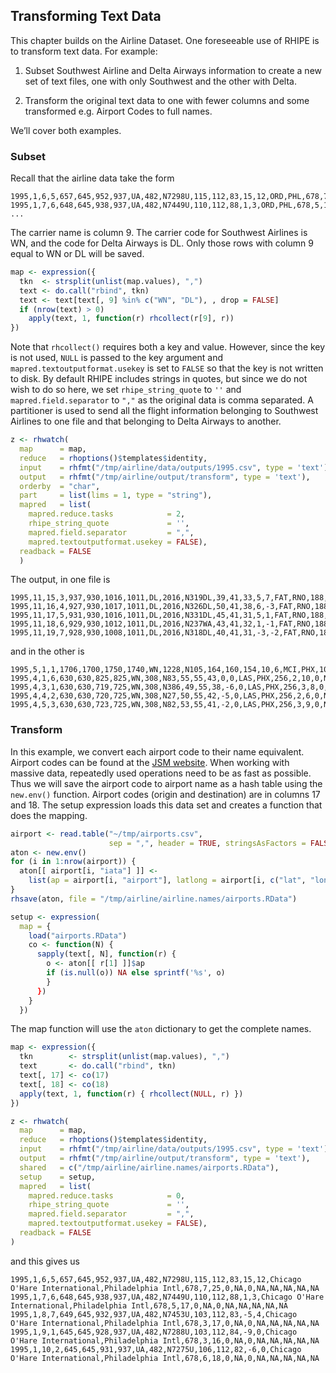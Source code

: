 ## Transforming Text Data ##

This chapter builds on the Airline Dataset. One foreseeable use of RHIPE is to transform text 
data. For example:

1. Subset Southwest Airline and Delta Airways information to create a new set of text files, 
one with only Southwest and the other with Delta.

2. Transform the original text data to one with fewer columns and some transformed e.g. 
Airport Codes to full names.

We’ll cover both examples.

### Subset ###

Recall that the airline data take the form
```
1995,1,6,5,657,645,952,937,UA,482,N7298U,115,112,83,15,12,ORD,PHL,678,7,25,0,NA,0,NA,NA,NA,NA,NA
1995,1,7,6,648,645,938,937,UA,482,N7449U,110,112,88,1,3,ORD,PHL,678,5,17,0,NA,0,NA,NA,NA,NA,NA
...
```
The carrier name is column 9. The carrier code for Southwest Airlines is WN, and the code for 
Delta Airways is DL. Only those rows with column 9 equal to WN or DL will be saved.


```r
map <- expression({
  tkn  <- strsplit(unlist(map.values), ",")
  text <- do.call("rbind", tkn)
  text <- text[text[, 9] %in% c("WN", "DL"), , drop = FALSE]
  if (nrow(text) > 0)
    apply(text, 1, function(r) rhcollect(r[9], r))
})
```


Note that ```rhcollect()``` requires both a key and value. However, since the key is not used, 
```NULL``` is passed to the key argument and ```mapred.textoutputformat.usekey``` is set to 
```FALSE``` so that the key is not written to disk. By default RHIPE includes strings in 
quotes, but since we do not wish to do so here, we set ```rhipe_string_quote``` to ```''``` 
and ```mapred.field.separator``` to ```","``` as the original data is comma separated. A 
partitioner is used to send all the flight information belonging to Southwest Airlines to one 
file and that belonging to Delta Airways to another.


```r
z <- rhwatch(
  map      = map,
  reduce   = rhoptions()$templates$identity,
  input    = rhfmt("/tmp/airline/data/outputs/1995.csv", type = 'text'),
  output   = rhfmt("/tmp/airline/output/transform", type = 'text'),
  orderby  = "char",
  part     = list(lims = 1, type = "string"),
  mapred   = list(
    mapred.reduce.tasks            = 2,
    rhipe_string_quote             = '',
    mapred.field.separator         = ",",
    mapred.textoutputformat.usekey = FALSE),
  readback = FALSE
  )
```


The output, in one file is
```
1995,11,15,3,937,930,1016,1011,DL,2016,N319DL,39,41,33,5,7,FAT,RNO,188,5,1,0,NA,0,NA,NA,NA,NA,NA
1995,11,16,4,927,930,1017,1011,DL,2016,N326DL,50,41,38,6,-3,FAT,RNO,188,4,8,0,NA,0,NA,NA,NA,NA,NA
1995,11,17,5,931,930,1016,1011,DL,2016,N331DL,45,41,31,5,1,FAT,RNO,188,5,9,0,NA,0,NA,NA,NA,NA,NA
1995,11,18,6,929,930,1012,1011,DL,2016,N237WA,43,41,32,1,-1,FAT,RNO,188,6,5,0,NA,0,NA,NA,NA,NA,NA
1995,11,19,7,928,930,1008,1011,DL,2016,N318DL,40,41,31,-3,-2,FAT,RNO,188,4,5,0,NA,0,NA,NA,NA,NA,NA
```
and in the other is
```
1995,5,1,1,1706,1700,1750,1740,WN,1228,N105,164,160,154,10,6,MCI,PHX,1044,4,6,0,NA,0,NA,NA,NA,NA,NA
1995,4,1,6,630,630,825,825,WN,308,N83,55,55,43,0,0,LAS,PHX,256,2,10,0,NA,0,NA,NA,NA,NA,NA
1995,4,3,1,630,630,719,725,WN,308,N386,49,55,38,-6,0,LAS,PHX,256,3,8,0,NA,0,NA,NA,NA,NA,NA
1995,4,4,2,630,630,720,725,WN,308,N27,50,55,42,-5,0,LAS,PHX,256,2,6,0,NA,0,NA,NA,NA,NA,NA
1995,4,5,3,630,630,723,725,WN,308,N82,53,55,41,-2,0,LAS,PHX,256,3,9,0,NA,0,NA,NA,NA,NA,NA
```

### Transform ###

In this example, we convert each airport code to their name equivalent. Airport codes can be 
found at the [JSM website](http://stat-computing.org/dataexpo/2009/the-data.html). When 
working with massive data, repeatedly used operations need to be as fast as possible. Thus we 
will save the airport code to airport name as a hash table using the ```new.env()``` function. 
Airport codes (origin and destination) are in columns 17 and 18. The setup expression loads 
this data set and creates a function that does the mapping.


```r
airport <- read.table("~/tmp/airports.csv",
                      sep = ",", header = TRUE, stringsAsFactors = FALSE)
aton <- new.env()
for (i in 1:nrow(airport)) {
  aton[[ airport[i, "iata"] ]] <-
    list(ap = airport[i, "airport"], latlong = airport[i, c("lat", "long")])
}
rhsave(aton, file = "/tmp/airline/airline.names/airports.RData")

setup <- expression(
  map = {
    load("airports.RData")
    co <- function(N) {
      sapply(text[, N], function(r) {
        o <- aton[[ r[1] ]]$ap
        if (is.null(o)) NA else sprintf('%s', o)
        }
      })
    }
  })
```


The map function will use the `aton` dictionary to get the complete names.


```r
map <- expression({
  tkn        <- strsplit(unlist(map.values), ",")
  text       <- do.call("rbind", tkn)
  text[, 17] <- co(17)
  text[, 18] <- co(18)
  apply(text, 1, function(r) { rhcollect(NULL, r) })
})

z <- rhwatch(
  map      = map,
  reduce   = rhoptions()$templates$identity,
  input    = rhfmt("/tmp/airline/data/outputs/1995.csv", type = 'text'),
  output   = rhfmt("/tmp/airline/output/transform", type = 'text'),
  shared   = c("/tmp/airline/airline.names/airports.RData"),
  setup    = setup,
  mapred   = list(
    mapred.reduce.tasks            = 0,
    rhipe_string_quote             = '',
    mapred.field.separator         = ",",
    mapred.textoutputformat.usekey = FALSE),
  readback = FALSE
)
```


and this gives us

```
1995,1,6,5,657,645,952,937,UA,482,N7298U,115,112,83,15,12,Chicago O'Hare International,Philadelphia Intl,678,7,25,0,NA,0,NA,NA,NA,NA,NA
1995,1,7,6,648,645,938,937,UA,482,N7449U,110,112,88,1,3,Chicago O'Hare International,Philadelphia Intl,678,5,17,0,NA,0,NA,NA,NA,NA,NA
1995,1,8,7,649,645,932,937,UA,482,N7453U,103,112,83,-5,4,Chicago O'Hare International,Philadelphia Intl,678,3,17,0,NA,0,NA,NA,NA,NA,NA
1995,1,9,1,645,645,928,937,UA,482,N7288U,103,112,84,-9,0,Chicago O'Hare International,Philadelphia Intl,678,3,16,0,NA,0,NA,NA,NA,NA,NA
1995,1,10,2,645,645,931,937,UA,482,N7275U,106,112,82,-6,0,Chicago O'Hare International,Philadelphia Intl,678,6,18,0,NA,0,NA,NA,NA,NA,NA
```
